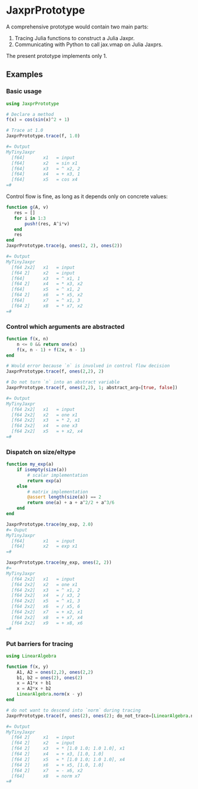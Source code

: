 # JaxprPrototype

A comprehensive prototype would contain two main parts:
1. Tracing Julia functions to construct a Julia Jaxpr.
2. Communicating with Python to call jax.vmap on Julia Jaxprs.

The present prototype implements only 1.

## Examples

### Basic usage

```julia
using JaxprPrototype

# Declare a method
f(x) = cos(sin(x)^2 + 1)

# Trace at 1.0
JaxprPrototype.trace(f, 1.0)

#= Output
MyTinyJaxpr
  [f64]       x1   = input
  [f64]       x2   = sin x1
  [f64]       x3   = ^ x2, 2
  [f64]       x4   = + x3, 1
  [f64]       x5   = cos x4
=#
```

Control flow is fine, as long as it depends only on concrete values:

```julia
function g(A, v)
   res = []
   for i in 1:3
       push!(res, A^i*v)
   end
   res
end
JaxprPrototype.trace(g, ones(2, 2), ones(2))

#= Output
MyTinyJaxpr
  [f64 2x2]   x1   = input 
  [f64 2]     x2   = input
  [f64]       x3   = ^ x1, 1
  [f64 2]     x4   = * x3, x2
  [f64]       x5   = ^ x1, 2
  [f64 2]     x6   = * x5, x2
  [f64]       x7   = ^ x1, 3
  [f64 2]     x8   = * x7, x2
=#
```

### Control which arguments are abstracted
  
```julia
function f(x, n)
    n <= 0 && return one(x)
    f(x, n - 1) + f(2x, n - 1)
end

# Would error because `n` is involved in control flow decision 
JaxprPrototype.trace(f, ones(2,2), 2)

# Do not turn `n` into an abstract variable
JaxprPrototype.trace(f, ones(2,2), 1; abstract_arg=[true, false])

#= Output
MyTinyJaxpr
  [f64 2x2]   x1   = input 
  [f64 2x2]   x2   = one x1
  [f64 2x2]   x3   = * 2, x1
  [f64 2x2]   x4   = one x3
  [f64 2x2]   x5   = + x2, x4
=#
```

### Dispatch on size/eltype

```julia
function my_exp(a)
    if isempty(size(a))
        # scalar implementation
        return exp(a)
    else
        # matrix implementation
        @assert length(size(a)) == 2
        return one(a) + a + a^2/2 + a^3/6
    end
end

JaxprPrototype.trace(my_exp, 2.0)
#= Ouput
MyTinyJaxpr
  [f64]       x1   = input
  [f64]       x2   = exp x1
=#

JaxprPrototype.trace(my_exp, ones(2, 2))
#=
MyTinyJaxpr
  [f64 2x2]   x1   = input 
  [f64 2x2]   x2   = one x1
  [f64 2x2]   x3   = ^ x1, 2
  [f64 2x2]   x4   = / x3, 2
  [f64 2x2]   x5   = ^ x1, 3
  [f64 2x2]   x6   = / x5, 6
  [f64 2x2]   x7   = + x2, x1
  [f64 2x2]   x8   = + x7, x4
  [f64 2x2]   x9   = + x8, x6
=#
```

### Put barriers for tracing

```julia
using LinearAlgebra

function f(x, y)
    A1, A2 = ones(2,2), ones(2,2)
    b1, b2 = ones(2), ones(2)
    x = A1*x + b1
    x = A2*x + b2
    LinearAlgebra.norm(x - y)
end

# do not want to descend into `norm` during tracing
JaxprPrototype.trace(f, ones(2), ones(2); do_not_trace=[LinearAlgebra.norm])

#= Output
MyTinyJaxpr
  [f64 2]     x1   = input 
  [f64 2]     x2   = input
  [f64 2]     x3   = * [1.0 1.0; 1.0 1.0], x1
  [f64 2]     x4   = + x3, [1.0, 1.0]
  [f64 2]     x5   = * [1.0 1.0; 1.0 1.0], x4
  [f64 2]     x6   = + x5, [1.0, 1.0]
  [f64 2]     x7   = - x6, x2
  [f64]       x8   = norm x7
=#
```
